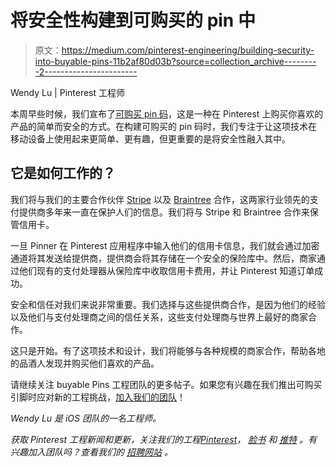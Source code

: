 # 将安全性构建到可购买的 pin 中

> 原文：<https://medium.com/pinterest-engineering/building-security-into-buyable-pins-11b2af80d03b?source=collection_archive---------2----------------------->

Wendy Lu | Pinterest 工程师

本周早些时候，我们宣布了[可购买 pin 码](https://blog.pinterest.com/en/buyable-pins)，这是一种在 Pinterest 上购买你喜欢的产品的简单而安全的方式。在构建可购买的 pin 码时，我们专注于让这项技术在移动设备上使用起来更简单、更有趣，但更重要的是将安全性融入其中。

## 它是如何工作的？

我们将与我们的主要合作伙伴 [Stripe](https://stripe.com/pinterest) 以及 [Braintree](https://www.braintreepayments.com/blog/pinterest-buyable-pins) 合作，这两家行业领先的支付提供商多年来一直在保护人们的信息。我们将与 Stripe 和 Braintree 合作来保管信用卡。

一旦 Pinner 在 Pinterest 应用程序中输入他们的信用卡信息，我们就会通过加密通道将其发送给提供商，提供商会将其存储在一个安全的保险库中。然后，商家通过他们现有的支付处理器从保险库中收取信用卡费用，并让 Pinterest 知道订单成功。

安全和信任对我们来说非常重要。我们选择与这些提供商合作，是因为他们的经验以及他们与支付处理商之间的信任关系，这些支付处理商与世界上最好的商家合作。

这只是开始。有了这项技术和设计，我们将能够与各种规模的商家合作，帮助各地的品酒人发现并购买他们喜欢的产品。

请继续关注 buyable Pins 工程团队的更多帖子。如果您有兴趣在我们推出可购买引脚时应对新的工程挑战，[加入我们的团队](https://about.pinterest.com/en/careers/software-engineering)！

*Wendy Lu 是 iOS 团队的一名工程师。*

*获取 Pinterest 工程新闻和更新，关注我们的工程*[*Pinterest*](https://www.pinterest.com/malorie/pinterest-engineering-news/)*，* [*脸书*](https://www.facebook.com/pinterestengineering) *和* [*推特*](https://twitter.com/PinterestEng) *。有兴趣加入团队吗？查看我们的* [*招聘网站*](https://about.pinterest.com/en/careers/engineering-product) *。*